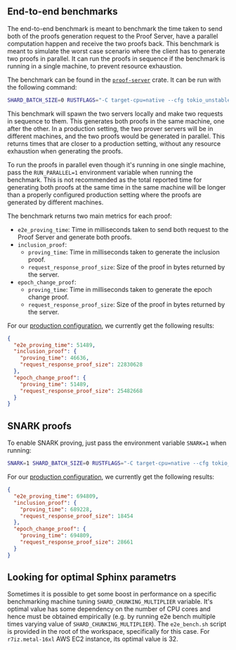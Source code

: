 ## End-to-end benchmarks

The end-to-end benchmark is meant to benchmark the time taken to send both of the proofs generation request to the Proof
Server, have a parallel computation happen and receive the two proofs back. This benchmark is meant to simulate the
worst case scenario where the client has to generate two proofs in parallel. It can run the proofs in sequence if the
benchmark is running in a single machine, to prevent resource exhaustion.

The benchmark can be found in
the [`proof-server`](https://github.com/argumentcomputer/zk-light-clients/blob/dev/aptos/proof-server/benches/proof_server.rs)
crate. It can be run with the following command:

```bash
SHARD_BATCH_SIZE=0 RUSTFLAGS="-C target-cpu=native --cfg tokio_unstable -C opt-level=3" PRIMARY_ADDR="127.0.0.1:8080" SECONDARY_ADDR="127.0.0.1:8081" cargo bench --bench proof_server
```

This benchmark will spawn the two servers locally and make two requests in sequence to them. This generates both proofs
in the same machine, one after the other. In a production setting, the two prover servers will be in different machines,
and the two proofs would be generated in parallel. This returns times that are closer to a production setting, without
any resource exhaustion when generating the proofs.

To run the proofs in parallel even though it's running in one single machine, pass the `RUN_PARALLEL=1` environment variable
when running the benchmark. This is not recommended as the total reported time for generating both proofs at the same time
in the same machine will be longer than a properly configured production setting where the proofs are generated by different
machines.

The benchmark returns two main metrics for each proof:

- `e2e_proving_time`: Time in milliseconds taken to send both request to the Proof Server and generate both proofs.
- `inclusion_proof`:
    - `proving_time`: Time in milliseconds taken to generate the inclusion proof.
    - `request_response_proof_size`: Size of the proof in bytes returned by the server.
- `epoch_change_proof`:
    - `proving_time`: Time in milliseconds taken to generate the epoch change proof.
    - `request_response_proof_size`: Size of the proof in bytes returned by the server.

For our [production configuration](../run/overview.md), we currently get the following results:

```json
{
  "e2e_proving_time": 51489,
  "inclusion_proof": {
    "proving_time": 46636,
    "request_response_proof_size": 22830628
  },
  "epoch_change_proof": {
    "proving_time": 51489,
    "request_response_proof_size": 25482668
  }
}
```

## SNARK proofs

To enable SNARK proving, just pass the environment variable `SNARK=1` when running:

```bash
SNARK=1 SHARD_BATCH_SIZE=0 RUSTFLAGS="-C target-cpu=native --cfg tokio_unstable -C opt-level=3" PRIMARY_ADDR="127.0.0.1:8080" SECONDARY_ADDR="127.0.0.1:8081" cargo bench --bench proof_server
```

For our [production configuration](../run/overview.md), we currently get the following results:

```json
{
  "e2e_proving_time": 694809,
  "inclusion_proof": {
    "proving_time": 689228,
    "request_response_proof_size": 18454
  },
  "epoch_change_proof": {
    "proving_time": 694809,
    "request_response_proof_size": 28661
  }
}
```
## Looking for optimal Sphinx parametrs

Sometimes it is possible to get some boost in performance on a specific benchmarking machine tuning
`SHARD_CHUNKING_MULTIPLIER` variable. It's optimal value has some dependency on the number of CPU cores
and hence must be obtained empirically (e.g. by running e2e bench multiple times varying value of
`SHARD_CHUNKING_MULTIPLIER`). The `e2e_bench.sh` script is provided in the root of the workspace, specifically
for this case. For `r7iz.metal-16xl` AWS EC2 instance, its optimal value is 32.

